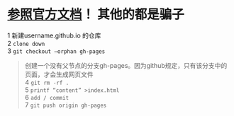 
# [参照官方文档][1]！ 其他的都是骗子

[1]:https://help.github.com/articles/creating-project-pages-manually

1 新建username.github.io 的仓库  
2 `clone down `   
3 `git checkout —orphan gh-pages  `  
> 创建一个没有父节点的分支gh-pages。因为github规定，只有该分支中的页面，才会生成网页文件  
4 `git rm -rf .`    
5 `printf “content” >index.html  `  
6 `add / commit  `  
7 `git push origin gh-pages `   
